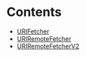 

# Contents
- [URIFetcher](URIFetcher.sol/contract.URIFetcher.md)
- [URIRemoteFetcher](URIRemoteFetcher.sol/contract.URIRemoteFetcher.md)
- [URIRemoteFetcherV2](URIRemoteFetcherV2.sol/contract.URIRemoteFetcherV2.md)
